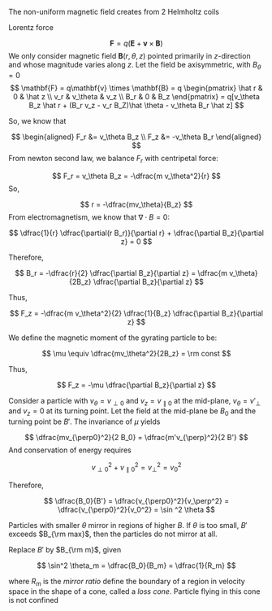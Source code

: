 
The non-uniform magnetic field creates from 2 Helmholtz coils

Lorentz force

$$
\mathbf{F} = q(\mathbf{E} + \mathbf{v} \times \mathbf{B})
$$
We only consider magnetic field $\mathbf{B}(r, \theta, z)$ pointed primarily in $z$-direction and whose magnitude varies along $z$. Let the field be axisymmetric, with $B_\theta = 0$ 
$$
\mathbf{F} = q\mathbf{v} \times \mathbf{B} = q 
\begin{pmatrix} 
\hat r & 0 & \hat z \\ 
v_r & v_\theta & v_z \\
B_r & 0 & B_z
\end{pmatrix} = q[v_\theta B_z \hat r + (B_r v_z - v_r B_Z)\hat \theta - v_\theta B_r \hat z]
$$

So, we know that

$$
\begin{aligned}
F_r &= v_\theta B_z \\
F_z &= -v_\theta B_r
\end{aligned}
$$
From newton second law, we balance $F_r$ with centripetal force:

$$
F_r = v_\theta B_z = -\dfrac{m v_\theta^2}{r} 
$$
So,

$$
r = -\dfrac{mv_\theta}{B_z}
$$
From electromagnetism, we know that $\nabla \cdot B = 0$:

$$
\dfrac{1}{r} \dfrac{\partial(r B_r)}{\partial r} + \dfrac{\partial B_z}{\partial z} = 0
$$

Therefore,

$$
B_r = -\dfrac{r}{2} \dfrac{\partial B_z}{\partial z} = \dfrac{m v_\theta}{2B_z} \dfrac{\partial B_z}{\partial z}
$$

Thus,

$$
F_z = -\dfrac{m v_\theta^2}{2} \dfrac{1}{B_z} \dfrac{\partial B_z}{\partial z}
$$

We define the magnetic moment of the gyrating particle to be:

$$
\mu \equiv \dfrac{mv_\theta^2}{2B_z} = \rm const
$$

Thus,

$$
F_z = -\mu \dfrac{\partial B_z}{\partial z}
$$

Consider a particle with $v_\theta = v_{\perp0}$ and $v_z = v_{\parallel0}$ at the mid-plane,  $v_\theta = v'_{\perp}$ and $v_z = 0$ at its turning point. Let the field at the mid-plane be $B_0$ and the turning point be $B'$. The invariance of $\mu$ yields

$$
\dfrac{mv_{\perp0}^2}{2 B_0} = \dfrac{m'v_{\perp}^2}{2 B'}
$$
And conservation of energy requires

$$
v_{\perp 0}^2 + v_{\parallel0}^2 = v_{\perp}^2 = v_0^2
$$

Therefore,

$$
\dfrac{B_0}{B'} = \dfrac{v_{\perp0}^2}{v_\perp^2} = \dfrac{v_{\perp0}^2}{v_0^2} = \sin ^2 \theta
$$

Particles with smaller $\theta$ mirror in regions of higher $B$. If $\theta$ is too small, $B'$ exceeds $B_{\rm max}$, then the particles do not mirror at all.

Replace $B'$ by $B_{\rm m}$, given

$$
\sin^2 \theta_m = \dfrac{B_0}{B_m} = \dfrac{1}{R_m}
$$

where $R_m$ is the *mirror ratio* define the boundary of a region in velocity space in the shape of a cone, called a *loss cone*. Particle flying in this cone is not confined




